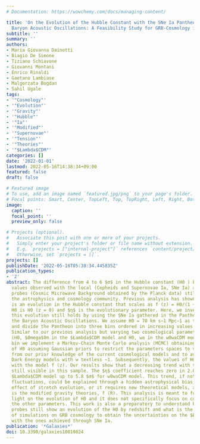 ```yaml
---
# Documentation: https://wowchemy.com/docs/managing-content/

title: 'On the Evolution of the Hubble Constant with the SNe Ia Pantheon Sample and
  Baryon Acoustic Oscillations: A Feasibility Study for GRB-Cosmology in 2030'
subtitle: ''
summary: ''
authors:
- Maria Giovanna Dainotti
- Biagio De Simone
- Tiziano Schiavone
- Giovanni Montani
- Enrico Rinaldi
- Gaetano Lambiase
- Malgorzata Bogdan
- Sahil Ugale
tags:
- '"Cosmology"'
- '"Evolution"'
- '"Gravity"'
- '"Hubble"'
- '"Ia"'
- '"Modified"'
- '"Supernovae"'
- '"Tension"'
- '"Theories"'
- '"$Łambda$CDM"'
categories: []
date: '2022-01-01'
lastmod: 2022-05-16T14:38:34+09:00
featured: false
draft: false

# Featured image
# To use, add an image named `featured.jpg/png` to your page's folder.
# Focal points: Smart, Center, TopLeft, Top, TopRight, Left, Right, BottomLeft, Bottom, BottomRight.
image:
  caption: ''
  focal_point: ''
  preview_only: false

# Projects (optional).
#   Associate this post with one or more of your projects.
#   Simply enter your project's folder or file name without extension.
#   E.g. `projects = ["internal-project"]` references `content/project/deep-learning/index.md`.
#   Otherwise, set `projects = []`.
projects: []
publishDate: '2022-05-16T05:38:34.445835Z'
publication_types:
- '2'
abstract: The difference from 4 to 6 $σ$ in the Hubble constant (H0 ) between the
  values observed with the local (Cepheids and Supernovae Ia, SNe Ia) and the high-z
  probes (Cosmic Microwave Background obtained by the Planck data) still challenges
  the astrophysics and cosmology community. Previous analysis has shown that there
  is an evolution in the Hubble constant that scales as f (z) = H0/(1 + z)$η$, where
  H0 is H0 (z = 0) and $η$ is the evolutionary parameter. Here, we investigate if
  this evolution still holds by using the SNe Ia gathered in the Pantheon sample and
  the Baryon Acoustic Oscillations. We assume H0 = 70 km s−1 Mpc−1 as the local value
  and divide the Pantheon into three bins ordered in increasing values of redshift.
  Similar to our previous analysis but varying two cosmological parameters contemporaneously
  (H0, $Ømega$0m in the $Łambda$CDM model and H0, wa in the w0waCDM model), for each
  bin we implement a Markov-Chain Monte Carlo analysis (MCMC) obtaining the value
  of H0 assuming Gaussian priors to restrict the parameters spaces to values we expect
  from our prior knowledge of the current cosmological models and to avoid phantom
  Dark Energy models with w textless −1. Subsequently, the values of H0 are fitted
  with the model f (z). Our results show that a decreasing trend with $η$ ∼ 10−2 is
  still visible in this sample. The $η$ coefficient reaches zero in 2.0 $σ$ for the
  $Łambda$CDM model up to 5.8 $σ$ for w0waCDM model. This trend, if not due to statistical
  fluctuations, could be explained through a hidden astrophysical bias, such as the
  effect of stretch evolution, or it requires new theoretical models, a possible proposition
  is the modified gravity theories, f (R). This analysis is meant to further cast
  light on the evolution of H0 and it does not specifically focus on constraining
  the other parameters. This work is also a preparatory to understand how the combined
  probes still show an evolution of the H0 by redshift and what is the current status
  of simulations on GRB cosmology to obtain the uncertainties on the $Ømega$0m comparable
  with the ones achieved through SNe Ia.
publication: '*Galaxies*'
doi: 10.3390/galaxies10010024
---
```


